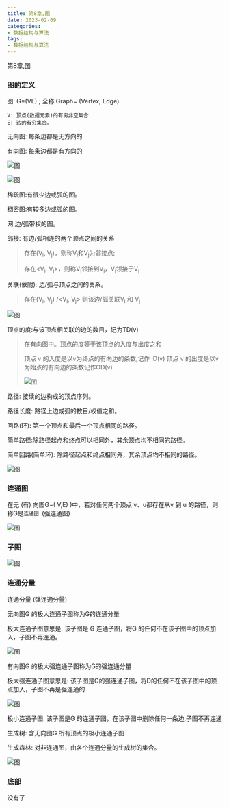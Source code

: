 ```yaml
---
title: 第8章,图
date: 2023-02-09
categories: 
- 数据结构与算法
tags:
- 数据结构与算法
---
```

第8章,图

<!-- more -->

### 图的定义

图: G=(VE) ;  全称:Graph= (Vertex, Edge)

```wiki
V: 顶点(数据元素)的有穷非空集合
E: 边的有穷集合。
```

无向图:  每条边都是无方向的

有向图:  每条边都是有方向的

![图](./algorithm_img/alg_f_01.png)

![图](./algorithm_img/alg_f_02.png)

稀疏图:有很少边或弧的图。

稠密图:有较多边或弧的图。

网:边/弧带权的图。

邻接:  有边/弧相连的两个顶点之间的关系

> 存在(V<sub>i</sub>, V<sub>j</sub>)，则称V<sub>i</sub>和V<sub>j</sub>为邻接点;
>
> 存在<V<sub>i</sub>, V<sub>j</sub>>，则称V<sub>i</sub>邻接到V<sub>j</sub>，V<sub>j</sub>领接于V<sub>j</sub>

关联(依附): 边/弧与顶点之间的关系。

> 存在(V<sub>i</sub>, V<sub>j</sub>) /<V<sub>i</sub>, V<sub>j</sub>> 则该边/弧关联V<sub>i</sub> 和 V<sub>j</sub>

![图](./algorithm_img/alg_f_03.png)

顶点的度:与该顶点相关联的边的数目，记为TD(v)

> 在有向图中。顶点的度等于该顶点的入度与出度之和
>
> 顶点 v 的入度是以v为终点的有向边的条数,记作 ID(v)
> 顶点 v 的出度是以v为始点的有向边的条数记作OD(v)
>
> ![图](./algorithm_img/alg_f_04.png)

路径:  接续的边构成的顶点序列。

路径长度: 路径上边或弧的数目/权值之和。

回路(环): 第一个顶点和最后一个顶点相同的路径。

简单路径:除路径起点和终点可以相同外，其余顶点均不相同的路径。

简单回路(简单环): 除路径起点和终点相同外，其余顶点均不相同的路径。

![图](./algorithm_img/alg_f_05.png)

### 连通图

在无 (有) 向图G=( V,E) )中，若对任何两个顶点 v、u都存在从v 到 u 的路径，则称G是`连通图 `(强连通图)

![图](./algorithm_img/alg_f_06.png)

### 子图

![图](./algorithm_img/alg_f_07.png)

### 连通分量

连通分量 (强连通分量)

无向图G 的极大连通子图称为G的连通分量

极大连通子图意思是: 该子图是 G 连通子图，将G 的任何不在该子图中的顶点加入，子图不再连通。

![图](./algorithm_img/alg_f_08.png)

有向图G 的极大强连通子图称为G的强连通分量

极大强连通子图意思是: 该子图是G的强连通子图，将D的任何不在该子图中的顶点加入，子图不再是强连通的

![图](./algorithm_img/alg_f_09.png)

极小连通子图:  该子图是G 的连通子图，在该子图中删除任何一条边,子图不再连通

生成树:  含无向图G 所有顶点的极小连通子图 

生成森林:  对非连通图，由各个连通分量的生成树的集合。

![图](./algorithm_img/alg_f_10.png)



### 底部

没有了





















